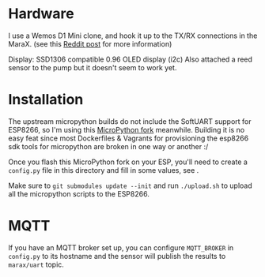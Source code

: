 # Hardware

I use a Wemos D1 Mini clone, and hook it up to the TX/RX connections in the MaraX. (see this [Reddit post](https://www.reddit.com/r/espresso/comments/hft5zv/data_visualisation_lelit_marax_mod/) for more information)

Display: SSD1306 compatible 0.96 OLED display (i2c)
Also attached a reed sensor to the pump but it doesn't seem to work yet.


# Installation

The upstream micropython builds do not include the SoftUART support for ESP8266, so I'm using this [MicroPython fork](https://github.com/MrJake222/micropython) meanwhile.
Building it is no easy feat since most Dockerfiles & Vagrants for provisioning the esp8266 sdk tools for micropython are broken in one way or another :/

Once you flash this MicroPython fork on your ESP, you'll need to create a `config.py` file in this directory and fill in some values, see [](config.py.template).

Make sure to `git submodules update --init` and run `./upload.sh` to upload all the micropython scripts to the ESP8266.

# MQTT

If you have an MQTT broker set up, you can configure `MQTT_BROKER` in `config.py` to its hostname and the sensor will publish the results to `marax/uart` topic.